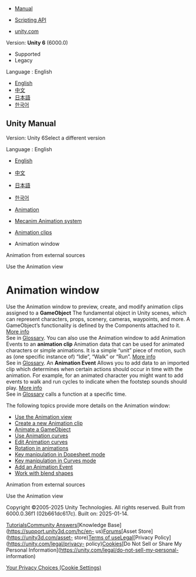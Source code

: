 [](https://docs.unity3d.com)

  * [Manual](../Manual/index.html)
  * [Scripting API](../ScriptReference/index.html)

  * [unity.com](https://unity.com/)

Version: **Unity 6** (6000.0)

  * Supported
  * Legacy

Language : English

  * [English](/Manual/AnimationEditorGuide.html)
  * [中文](/cn/current/Manual/AnimationEditorGuide.html)
  * [日本語](/ja/current/Manual/AnimationEditorGuide.html)
  * [한국어](/kr/current/Manual/AnimationEditorGuide.html)

[](https://docs.unity3d.com)

## Unity Manual

Version: Unity 6Select a different version

Language : English

  * [English](/Manual/AnimationEditorGuide.html)
  * [中文](/cn/current/Manual/AnimationEditorGuide.html)
  * [日本語](/ja/current/Manual/AnimationEditorGuide.html)
  * [한국어](/kr/current/Manual/AnimationEditorGuide.html)

  * [Animation](AnimationSection.html)
  * [Mecanim Animation system](AnimationOverview.html)
  * [Animation clips](AnimationClips.html)
  * Animation window

[](AnimationsImport.html)

Animation from external sources

[](animeditor-UsingAnimationEditor.html)

Use the Animation view

# Animation window

Use the Animation window to preview, create, and modify animation clips
assigned to a **GameObject** The fundamental object in Unity scenes, which can
represent characters, props, scenery, cameras, waypoints, and more. A
GameObject’s functionality is defined by the Components attached to it. [More
info](class-GameObject.html)  
See in [Glossary](Glossary.html#GameObject). You can also use the Animation
window to add Animation Events to an **animation clip** Animation data that
can be used for animated characters or simple animations. It is a simple
“unit” piece of motion, such as (one specific instance of) “Idle”, “Walk” or
“Run”. [More info](class-AnimationClip.html)  
See in [Glossary](Glossary.html#AnimationClip). An **Animation Event** Allows
you to add data to an imported clip which determines when certain actions
should occur in time with the animation. For example, for an animated
character you might want to add events to walk and run cycles to indicate when
the footstep sounds should play. [More
info](AnimationEventsOnImportedClips.html)  
See in [Glossary](Glossary.html#AnimationEvent) calls a function at a specific
time.

The following topics provide more details on the Animation window:

  * [Use the Animation view](animeditor-UsingAnimationEditor.html)
  * [Create a new Animation clip](animeditor-CreatingANewAnimationClip.html)
  * [Animate a GameObject](animeditor-AnimatingAGameObject.html)
  * [Use Animation curves](animeditor-AnimationCurves.html)
  * [Edit Animation curves](EditingCurves.html)
  * [Rotation in animations](AnimationRotate.html)
  * [Key manipulation in Dopesheet mode](animeditor-AdvancedKeySelectionAndManipulation.html)
  * [Key manipulation in Curves mode](animeditor-KeyManipulationInCurvesMode.html)
  * [Add an Animation Event](script-AnimationWindowEvent.html)
  * [Work with blend shapes](BlendShapes.html)

[](AnimationsImport.html)

Animation from external sources

[](animeditor-UsingAnimationEditor.html)

Use the Animation view

Copyright ©2005-2025 Unity Technologies. All rights reserved. Built from
6000.0.36f1 (02b661dc617c). Built on: 2025-01-14.

[Tutorials](https://learn.unity.com/)[Community
Answers](https://answers.unity3d.com)[Knowledge
Base](https://support.unity3d.com/hc/en-
us)[Forums](https://forum.unity3d.com)[Asset Store](https://unity3d.com/asset-
store)[Terms of
use](https://docs.unity3d.com/Manual/TermsOfUse.html)[Legal](https://unity.com/legal)[Privacy
Policy](https://unity.com/legal/privacy-
policy)[Cookies](https://unity.com/legal/cookie-policy)[Do Not Sell or Share
My Personal Information](https://unity.com/legal/do-not-sell-my-personal-
information)

[Your Privacy Choices (Cookie Settings)](javascript:void\(0\);)

